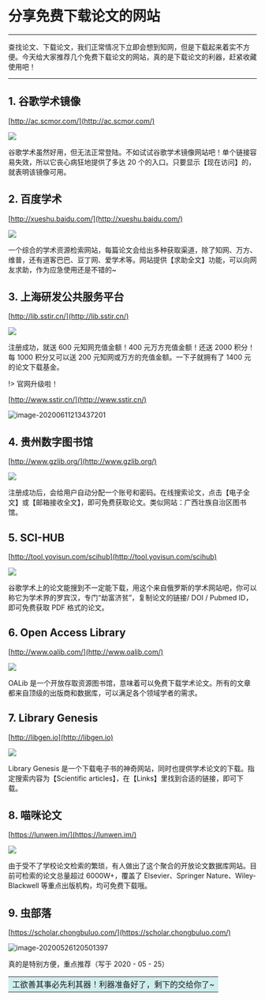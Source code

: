 # 分享免费下载论文的网站

---

查找论文、下载论文，我们正常情况下立即会想到知网，但是下载起来着实不方便。今天给大家推荐几个免费下载论文的网站，真的是下载论文的利器，赶紧收藏使用吧！

---

## 1. 谷歌学术镜像

[http://ac.scmor.com/](http://ac.scmor.com/)

![](attachments/ShareToFreeDownloadPapers/602c758bac031e67fbcb502e5059db6e_MD5.jpg)

谷歌学术虽然好用，但无法正常登陆。不如试试谷歌学术镜像网站吧！单个链接容易失效，所以它丧心病狂地提供了多达 20 个的入口。只要显示【现在访问】的，就表明该镜像可用。

## 2. 百度学术

[http://xueshu.baidu.com/](http://xueshu.baidu.com/)

![](attachments/ShareToFreeDownloadPapers/a97a1721c361cf8f460895fb3e356e66_MD5.jpg)

一个综合的学术资源检索网站，每篇论文会给出多种获取渠道，除了知网、万方、维普，还有道客巴巴、豆丁网、爱学术等。网站提供【求助全文】功能，可以向网友求助，作为应急使用还是不错的~

## 3. 上海研发公共服务平台

[http://lib.sstir.cn/](http://lib.sstir.cn/)

![](attachments/ShareToFreeDownloadPapers/cc6c393e59c44add2f9182eeb147bc5a_MD5.jpg)

注册成功，就送 600 元知网充值金额！400 元万方充值金额！还送 2000 积分！ 每 1000 积分又可以送 200 元知网或万方的充值金额。一下子就拥有了 1400 元的论文下载基金。

!> 官网升级啦！

[http://www.sstir.cn/](http://www.sstir.cn/)

![image-20200611213437201](attachments/ShareToFreeDownloadPapers/b8bd91582c9d0c0916ee5c5aa8ff97bd_MD5.png)

## 4. 贵州数字图书馆

[http://www.gzlib.org/](http://www.gzlib.org/)

![](attachments/ShareToFreeDownloadPapers/ce9a55bcb5ced6d9daac5187adafd46c_MD5.jpg)

注册成功后，会给用户自动分配一个账号和密码。在线搜索论文，点击【电子全文】或【邮箱接收全文】，即可免费获取论文。类似网站：广西壮族自治区图书馆。

## 5. SCI-HUB

[http://tool.yovisun.com/scihub](http://tool.yovisun.com/scihub)

![](attachments/ShareToFreeDownloadPapers/331609d51b27f3b3ed9041560aa9ceb1_MD5.jpg)

谷歌学术上的论文能搜到不一定能下载，用这个来自俄罗斯的学术网站吧，你可以称它为学术界的罗宾汉，专门“劫富济贫”，复制论文的链接/ DOI / Pubmed ID，即可免费获取 PDF 格式的论文。

## 6. Open Access Library

[http://www.oalib.com/](http://www.oalib.com/)

![](attachments/ShareToFreeDownloadPapers/5cc7fd4ad0b34a39b813db4b75d0ab71_MD5.jpg)

OALib 是一个开放存取资源图书馆，意味着可以免费下载学术论文。所有的文章都来自顶级的出版商和数据库，可以满足各个领域学者的需求。

## 7. Library Genesis

[http://libgen.io](http://libgen.io)

![](attachments/ShareToFreeDownloadPapers/6d822e18ecee2f44581323cf4818a52a_MD5.jpg)

Library Genesis 是一个下载电子书的神奇网站，同时也提供学术论文的下载。指定搜索内容为【Scientific articles】，在【Links】里找到合适的链接，即可下载。

## 8. 喵咪论文

[https://lunwen.im/](https://lunwen.im/)

![](attachments/ShareToFreeDownloadPapers/5addb21af3d3450e4c36aa2dbee1c2f4_MD5.jpg)

由于受不了学校论文检索的繁琐，有人做出了这个聚合的开放论文数据库网站。目前可检索的论文总量超过 6000W+，覆盖了 Elsevier、Springer Nature、Wiley-Blackwell 等重点出版机构，均可免费下载哦。

## 9. 虫部落

[https://scholar.chongbuluo.com/](https://scholar.chongbuluo.com/)

![image-20200526120501397](attachments/ShareToFreeDownloadPapers/9c56699b6bd0cc0e3653b2b002d960dd_MD5.png)

真的是特别方便，重点推荐（写于 2020 - 05 - 25）

<table><tr><td bgcolor=#D1EEEE>工欲善其事必先利其器！利器准备好了，剩下的交给你了~</td></tr></table>
